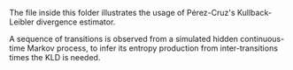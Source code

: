 The file inside this folder illustrates the usage of Pérez-Cruz's Kullback-Leibler divergence estimator.

A sequence of transitions is observed from a simulated hidden continuous-time Markov process, to infer its entropy production from inter-transitions times the KLD is needed.

